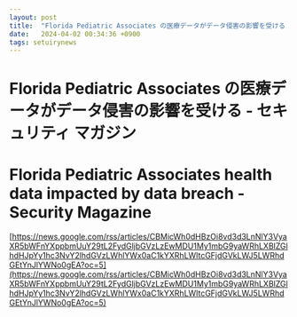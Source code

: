 ```yaml
---
layout: post
title:  "Florida Pediatric Associates の医療データがデータ侵害の影響を受ける - セキュリティ マガジン"
date:   2024-04-02 00:34:36 +0900
tags: setuirynews 
---
```


# Florida Pediatric Associates の医療データがデータ侵害の影響を受ける - セキュリティ マガジン



# Florida Pediatric Associates health data impacted by data breach - Security Magazine

[https://news.google.com/rss/articles/CBMicWh0dHBzOi8vd3d3LnNlY3VyaXR5bWFnYXppbmUuY29tL2FydGljbGVzLzEwMDU1My1mbG9yaWRhLXBlZGlhdHJpYy1hc3NvY2lhdGVzLWhlYWx0aC1kYXRhLWltcGFjdGVkLWJ5LWRhdGEtYnJlYWNo0gEA?oc=5](https://news.google.com/rss/articles/CBMicWh0dHBzOi8vd3d3LnNlY3VyaXR5bWFnYXppbmUuY29tL2FydGljbGVzLzEwMDU1My1mbG9yaWRhLXBlZGlhdHJpYy1hc3NvY2lhdGVzLWhlYWx0aC1kYXRhLWltcGFjdGVkLWJ5LWRhdGEtYnJlYWNo0gEA?oc=5)

